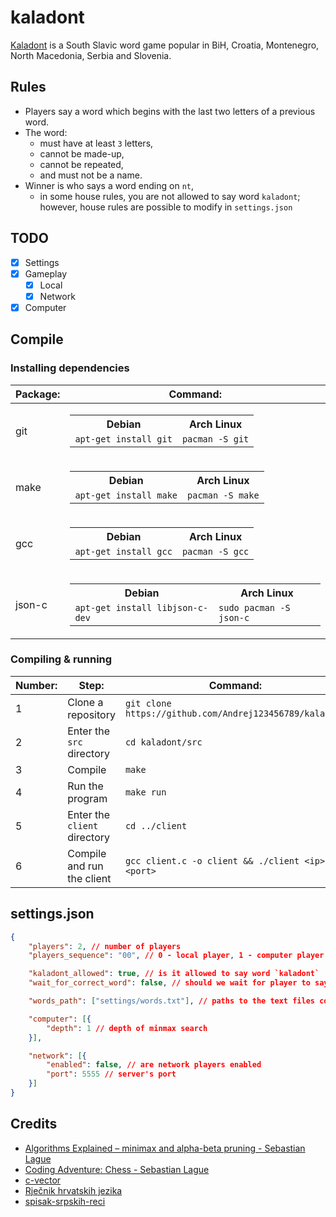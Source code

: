 # kaladont

[Kaladont](https://en.wikipedia.org/wiki/Kaladont) is a South Slavic word game popular in BiH, Croatia, Montenegro, North Macedonia, Serbia and Slovenia.

## Rules

- Players say a word which begins with the last two letters of a previous word.
- The word:
  - must have at least `3` letters,
  - cannot be made-up,
  - cannot be repeated,
  - and must not be a name.
- Winner is who says a word ending on `nt`,
  - in some house rules, you are not allowed to say word `kaladont`; however, house rules are possible to modify in `settings.json`

## TODO

- [x] Settings
- [x] Gameplay
  - [x] Local
  - [x] Network
- [x] Computer

## Compile

### Installing dependencies

| Package: | Command:                                                                                                                                |
| -------- | --------------------------------------------------------------------------------------------------------------------------------------- |
| git      | <table><tr><th>Debian</th><th>Arch Linux</th></tr><td>`apt-get install git`</td><td>`pacman -S git`</td></tr></table>                   |
| make     | <table><tr><th>Debian</th><th>Arch Linux</th></tr><td>`apt-get install make`</td><td>`pacman -S make`</td></tr></table>                 |
| gcc      | <table><tr><th>Debian</th><th>Arch Linux</th></tr><td>`apt-get install gcc`</td><td>`pacman -S gcc`</td></tr></table>                   |
| json-c   | <table><tr><th>Debian</th><th>Arch Linux</th></tr><td>`apt-get install libjson-c-dev`</td><td>`sudo pacman -S json-c`</td></tr></table> |

### Compiling & running

| Number: | Step:                        | Command:                                                |
| ------- | ---------------------------- | ------------------------------------------------------- |
| 1       | Clone a repository           | `git clone https://github.com/Andrej123456789/kaladont` |
| 2       | Enter the `src` directory    | `cd kaladont/src`                                       |
| 3       | Compile                      | `make`                                                  |
| 4       | Run the program              | `make run`                                              |
| 5       | Enter the `client` directory | `cd ../client`                                          |
| 6       | Compile and run the client   | `gcc client.c -o client && ./client <ip> <port>`        |

## settings.json
```json
{
    "players": 2, // number of players
    "players_sequence": "00", // 0 - local player, 1 - computer player, 2 - network player

    "kaladont_allowed": true, // is it allowed to say word `kaladont`
    "wait_for_correct_word": false, // should we wait for player to say correct word

    "words_path": ["settings/words.txt"], // paths to the text files containing words, every line contains one word

    "computer": [{
        "depth": 1 // depth of minmax search
    }],

    "network": [{
        "enabled": false, // are network players enabled
        "port": 5555 // server's port
    }]
}

```

## Credits

- [Algorithms Explained – minimax and alpha-beta pruning - Sebastian Lague](https://www.youtube.com/watch?v=l-hh51ncgDI)
- [Coding Adventure: Chess - Sebastian Lague](https://www.youtube.com/watch?v=U4ogK0MIzqk)
- [c-vector](https://github.com/eteran/c-vector)
- [Rječnik hrvatskih jezika](https://github.com/gigaly/rjecnik-hrvatskih-jezika)
- [spisak-srpskih-reci](https://github.com/turanjanin/spisak-srpskih-reci)
